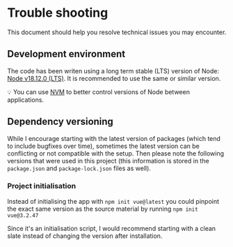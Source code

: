 # Trouble shooting

This document should help you resolve technical issues you may encounter.

## Development environment

The code has been writen using a long term stable (LTS) version of Node: [Node v18.12.0 (LTS)](https://nodejs.org/en/blog/release/v18.12.0). It is recommended to use the same or similar version.

💡 You can use [NVM](https://github.com/nvm-sh/nvm#node-version-manager---) to better control versions of Node between applications.

## Dependency versioning

While I encourage starting with the latest version of packages (which tend to include bugfixes over time), sometimes the latest version can be conflicting or not compatible with the setup. Then please note the following versions that were used in this project (this information is stored in the `package.json` and `package-lock.json` files as well).

### Project initialisation

Instead of initialising the app with `npm init vue@latest` you could pinpoint the exact same version as the source material by running `npm init vue@3.2.47`

Since it's an initialisation script, I would recommend starting with a clean slate instead of changing the version after installation.
